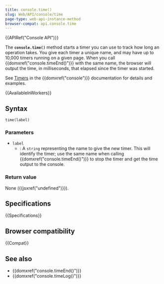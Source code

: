 ```yaml
---
title: console.time()
slug: Web/API/console/time
page-type: web-api-instance-method
browser-compat: api.console.time
---
```


{{APIRef("Console API")}}

The **`console.time()`** method starts a timer you can use to track
how long an operation takes. You give each timer a unique name, and may have up to 10,000 timers
running on a given page. When you call {{domxref("console.timeEnd()")}} with the same name, the
browser will output the time, in milliseconds, that elapsed since the timer was started.

See [Timers](/en-US/docs/Web/API/console#timers) in the
{{domxref("console")}} documentation for details and examples.

{{AvailableInWorkers}}

## Syntax

```js-nolint
time(label)
```

### Parameters

- `label`
  - : A `string` representing the name to give the new timer. This will identify the timer; use the same name when
    calling {{domxref("console.timeEnd()")}} to stop the timer and get the time output to
    the console.

### Return value

None ({{jsxref("undefined")}}).

## Specifications

{{Specifications}}

## Browser compatibility

{{Compat}}

## See also

- {{domxref("console.timeEnd()")}}
- {{domxref("console.timeLog()")}}
